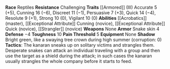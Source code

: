 **Race** Reptiles
**Resistance** Challenging 
**Traits** [[Armored]] (III) 
Accurate 5 (+5), Cunning 16 (−6), Discreet 11 (−1), Persuasive 7 (+3), Quick 14 (−4), Resolute 9 (+1), Strong 10 (0), Vigilant 10 (0) 
**Abilities** [[Acrobatics]] (master), [[Exceptional Attribute]] Cunning (novice), [[Exceptional Attribute]] Quick (novice), [[Strangler]] (novice)
**Weapons** None 
**Armor** Snake skin 4 
**Defense** −4
**Toughness** 10 
**Pain Threshold** 5 
**Equipment** None 
**Shadow** Bright green, like a swaying tree crown during high summer (corruption: 0) 
**Tactics**: The kanaran sneaks up on solitary victims and strangles them. Desperate snakes can attack an individual traveling with a group and then use the target as a shield during the attack; in such cases the kanaran usually strangles the whole company before it starts to feed.